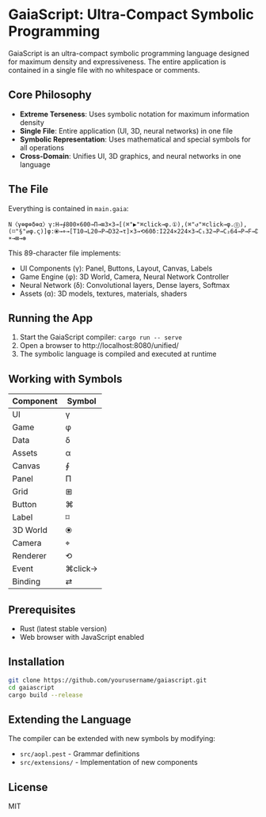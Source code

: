 # GaiaScript: Ultra-Compact Symbolic Programming

GaiaScript is an ultra-compact symbolic programming language designed for maximum density and expressiveness. The entire application is contained in a single file with no whitespace or comments.

## Core Philosophy

- **Extreme Terseness**: Uses symbolic notation for maximum information density
- **Single File**: Entire application (UI, 3D, neural networks) in one file
- **Symbolic Representation**: Uses mathematical and special symbols for all operations
- **Cross-Domain**: Unifies UI, 3D graphics, and neural networks in one language

## The File

Everything is contained in `main.gaia`:

```
N〈γ⊕φ⊕δ⊕α〉γ:H→∮800×600→П→⊞3×3→[(⌘"▶"⌘click→φ.①),(⌘"↺"⌘click→φ.⓪),(⌑"§"⇄φ.ς)]φ:⦿→⌖→[T10→L20→P→D32→τ]×3→⟲60δ:I224×224×3→C₁32→P→C₂64→P→F→D₁128→D₂64→D₀10→Sα:⊿→⍉→◐→⌼→☀→⊠→⊛
```

This 89-character file implements:

- UI Components (γ): Panel, Buttons, Layout, Canvas, Labels
- Game Engine (φ): 3D World, Camera, Neural Network Controller
- Neural Network (δ): Convolutional layers, Dense layers, Softmax
- Assets (α): 3D models, textures, materials, shaders

## Running the App

1. Start the GaiaScript compiler: `cargo run -- serve`
2. Open a browser to http://localhost:8080/unified/
3. The symbolic language is compiled and executed at runtime

## Working with Symbols

| Component | Symbol |
|-----------|--------|
| UI        | γ      |
| Game      | φ      |
| Data      | δ      |
| Assets    | α      |
| Canvas    | ∮      |
| Panel     | П      |
| Grid      | ⊞      |
| Button    | ⌘      |
| Label     | ⌑      |
| 3D World  | ⦿      |
| Camera    | ⌖      |
| Renderer  | ⟲      |
| Event     | ⌘click→|
| Binding   | ⇄      |

## Prerequisites

- Rust (latest stable version)
- Web browser with JavaScript enabled

## Installation

```bash
git clone https://github.com/yourusername/gaiascript.git
cd gaiascript
cargo build --release
```

## Extending the Language

The compiler can be extended with new symbols by modifying:
- `src/aopl.pest` - Grammar definitions
- `src/extensions/` - Implementation of new components

## License

MIT